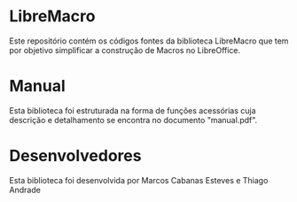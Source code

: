 # LibreMacro

Este repositório contém os códigos fontes da biblioteca LibreMacro que tem por objetivo simplificar a construção de Macros no LibreOffice.

# Manual

Esta biblioteca foi estruturada na forma de funções acessórias cuja descrição e detalhamento se encontra no documento "manual.pdf".

# Desenvolvedores

Esta biblioteca foi desenvolvida por Marcos Cabanas Esteves e Thiago Andrade
